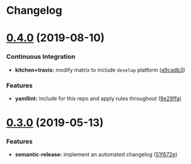 # Changelog

# [0.4.0](https://github.com/saltstack-formulas/keepalived-formula/compare/v0.3.0...v0.4.0) (2019-08-10)


### Continuous Integration

* **kitchen+travis:** modify matrix to include `develop` platform ([a9cadb3](https://github.com/saltstack-formulas/keepalived-formula/commit/a9cadb3))


### Features

* **yamllint:** include for this repo and apply rules throughout ([9e29ffa](https://github.com/saltstack-formulas/keepalived-formula/commit/9e29ffa))

# [0.3.0](https://github.com/saltstack-formulas/keepalived-formula/compare/v0.2.0...v0.3.0) (2019-05-13)


### Features

* **semantic-release:** implement an automated changelog ([51f872e](https://github.com/saltstack-formulas/keepalived-formula/commit/51f872e))
